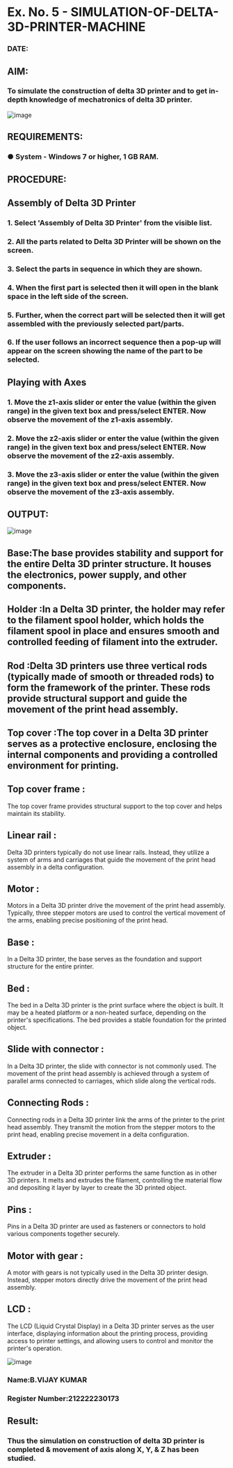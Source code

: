 # Ex. No. 5 - SIMULATION-OF-DELTA-3D-PRINTER-MACHINE

### DATE: 
## AIM:
### To simulate the construction of delta 3D printer and to get in-depth knowledge of mechatronics of delta 3D printer.

![image](https://github.com/Sellakumar1987/Ex.-No.-5---SIMULATION-OF-DELTA-3D-PRINTER-MACHINE/assets/113594316/c784471e-098f-456d-9c1b-e9f0ce56cc9b)

## REQUIREMENTS:
### ●	System - Windows 7 or higher, 1 GB RAM.

## PROCEDURE:

## Assembly of Delta 3D Printer
### 1.	Select 'Assembly of Delta 3D Printer' from the visible list.
### 2.	All the parts related to Delta 3D Printer will be shown on the screen.
### 3.	Select the parts in sequence in which they are shown.
### 4.	When the first part is selected then it will open in the blank space in the left side of the screen.
### 5.	Further, when the correct part will be selected then it will get assembled with the previously selected part/parts.
### 6.	If the user follows an incorrect sequence then a pop-up will appear on the screen showing the name of the part to be selected.

## Playing with Axes
### 1.	Move the z1-axis slider or enter the value (within the given range) in the given text box and press/select ENTER. Now observe the movement of the z1-axis assembly.
### 2.	Move the z2-axis slider or enter the value (within the given range) in the given text box and press/select ENTER. Now observe the movement of the z2-axis assembly.
### 3.	Move the z3-axis slider or enter the value (within the given range) in the given text box and press/select ENTER. Now observe the movement of the z3-axis assembly.

## OUTPUT:
![image](https://github.com/VIJAYKUMAR22007124/Ex.-No.-5---SIMULATION-OF-DELTA-3D-PRINTER-MACHINE/assets/119657657/f8579b5a-021b-4042-a56c-cf41ecd3687a)

## Base:The base provides stability and support for the entire Delta 3D printer structure. It houses the electronics, power supply, and other components.

## Holder :In a Delta 3D printer, the holder may refer to the filament spool holder, which holds the filament spool in place and ensures smooth and controlled feeding of filament into the extruder.

## Rod :Delta 3D printers use three vertical rods (typically made of smooth or threaded rods) to form the framework of the printer. These rods provide structural support and guide the movement of the print head assembly.

## Top cover :The top cover in a Delta 3D printer serves as a protective enclosure, enclosing the internal components and providing a controlled environment for printing.

## Top cover frame :
The top cover frame provides structural support to the top cover and helps maintain its stability.

## Linear rail :
Delta 3D printers typically do not use linear rails. Instead, they utilize a system of arms and carriages that guide the movement of the print head assembly in a delta configuration.

## Motor :
Motors in a Delta 3D printer drive the movement of the print head assembly. Typically, three stepper motors are used to control the vertical movement of the arms, enabling precise positioning of the print head.

## Base :
In a Delta 3D printer, the base serves as the foundation and support structure for the entire printer.

## Bed :
The bed in a Delta 3D printer is the print surface where the object is built. It may be a heated platform or a non-heated surface, depending on the printer's specifications. The bed provides a stable foundation for the printed object.

## Slide with connector :
In a Delta 3D printer, the slide with connector is not commonly used. The movement of the print head assembly is achieved through a system of parallel arms connected to carriages, which slide along the vertical rods.

## Connecting Rods :
Connecting rods in a Delta 3D printer link the arms of the printer to the print head assembly. They transmit the motion from the stepper motors to the print head, enabling precise movement in a delta configuration.

## Extruder :
The extruder in a Delta 3D printer performs the same function as in other 3D printers. It melts and extrudes the filament, controlling the material flow and depositing it layer by layer to create the 3D printed object.

## Pins :
Pins in a Delta 3D printer are used as fasteners or connectors to hold various components together securely.

## Motor with gear :
A motor with gears is not typically used in the Delta 3D printer design. Instead, stepper motors directly drive the movement of the print head assembly.

## LCD :
The LCD (Liquid Crystal Display) in a Delta 3D printer serves as the user interface, displaying information about the printing process, providing access to printer settings, and allowing users to control and monitor the printer's operation.

![image](https://github.com/VIJAYKUMAR22007124/Ex.-No.-5---SIMULATION-OF-DELTA-3D-PRINTER-MACHINE/assets/119657657/27c4c710-e37a-4aee-ab58-d37cc78ae30c)

### Name:B.VIJAY KUMAR
### Register Number:212222230173

## Result: 
### Thus the simulation on construction of delta 3D printer is completed & movement of axis along X, Y, & Z has been studied.
